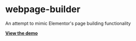 # webpage-builder

An attempt to mimic Elementor's page building functionality

**[View the demo](https://elementor.netlify.app/)**